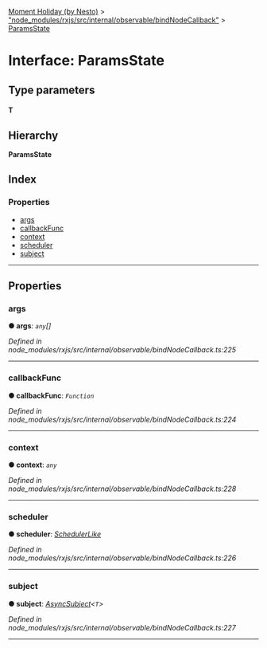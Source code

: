 [Moment Holiday (by Nesto)](../README.md) > ["node_modules/rxjs/src/internal/observable/bindNodeCallback"](../modules/_node_modules_rxjs_src_internal_observable_bindnodecallback_.md) > [ParamsState](../interfaces/_node_modules_rxjs_src_internal_observable_bindnodecallback_.paramsstate.md)

# Interface: ParamsState

## Type parameters
#### T 
## Hierarchy

**ParamsState**

## Index

### Properties

* [args](_node_modules_rxjs_src_internal_observable_bindnodecallback_.paramsstate.md#args)
* [callbackFunc](_node_modules_rxjs_src_internal_observable_bindnodecallback_.paramsstate.md#callbackfunc)
* [context](_node_modules_rxjs_src_internal_observable_bindnodecallback_.paramsstate.md#context)
* [scheduler](_node_modules_rxjs_src_internal_observable_bindnodecallback_.paramsstate.md#scheduler)
* [subject](_node_modules_rxjs_src_internal_observable_bindnodecallback_.paramsstate.md#subject)

---

## Properties

<a id="args"></a>

###  args

**● args**: *`any`[]*

*Defined in node_modules/rxjs/src/internal/observable/bindNodeCallback.ts:225*

___
<a id="callbackfunc"></a>

###  callbackFunc

**● callbackFunc**: *`Function`*

*Defined in node_modules/rxjs/src/internal/observable/bindNodeCallback.ts:224*

___
<a id="context"></a>

###  context

**● context**: *`any`*

*Defined in node_modules/rxjs/src/internal/observable/bindNodeCallback.ts:228*

___
<a id="scheduler"></a>

###  scheduler

**● scheduler**: *[SchedulerLike](_node_modules_rxjs_src_internal_types_.schedulerlike.md)*

*Defined in node_modules/rxjs/src/internal/observable/bindNodeCallback.ts:226*

___
<a id="subject"></a>

###  subject

**● subject**: *[AsyncSubject](../classes/_node_modules_rxjs_src_internal_asyncsubject_.asyncsubject.md)<`T`>*

*Defined in node_modules/rxjs/src/internal/observable/bindNodeCallback.ts:227*

___

